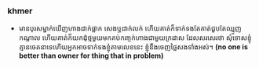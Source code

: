 ### khmer
- មានបុរសម្នាក់ឃើញហាងដាក់ផ្លាក សេងឬដាក់លក់ ហើយគាត់ក៏ទាក់ទងតែគាត់ជួបតែឈ្មួញកណ្តាល ហើយគាត់ក៏យកដុំថ្មមួយមកគប់កញ្ចក់ហាងជាមួយក្រដាស ដែលសរសេរថា សំុទោសខ្ញុំគ្មានចេតនាទេហើយអ្នកអាចទាក់ទងខ្ញុំតាមលេខនេះ ខ្ញុំនឹងចេញថ្លៃសងទាំងអស់។ **(no one is better than owner for thing that in problem)**
